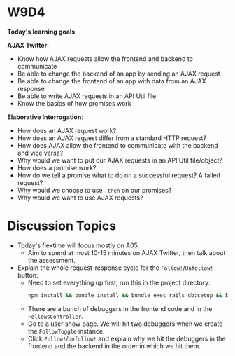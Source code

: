 # W9D4 
**Today's learning goals**:

**AJAX Twitter**:

* Know how AJAX requests allow the frontend and backend to communicate
* Be able to change the backend of an app by sending an AJAX request
* Be able to change the frontend of an app with data from an AJAX response
* Be able to write AJAX requests in an API Util file
* Know the basics of how promises work

**Elaborative Interrogation**:
- How does an AJAX request work?
- How does an AJAX request differ from a standard HTTP request?
- How does AJAX allow the frontend to communicate with the backend and vice versa?
- Why would we want to put our AJAX requests in an API Util file/object?
- How does a promise work?
- How do we tell a promise what to do on a successful request?  A failed request?
- Why would we choose to use `.then` on our promises?
- Why would we want to use AJAX requests?

# Discussion Topics
- Today's flextime will focus mostly on A05. 
    - Aim to spend at most 10-15 minutes on AJAX Twitter, then talk about the assessment. 
- Explain the whole request-response cycle for the `Follow!`/`Unfollow!` button:
  - Need to set everything up first, run this in the project directory:
    ```bash
    npm install && bundle install && bundle exec rails db:setup && bundle exec rails db:seed && be rails s
    ```
  - There are a bunch of debuggers in the frontend code and in the `FollowsController`.
  - Go to a user show page. We will hit two debuggers when we create the `FollowToggle` instance.
  - Click `Follow!`/`Unfollow!` and explain why we hit the debuggers in the frontend and the backend in the order in which we hit them.
